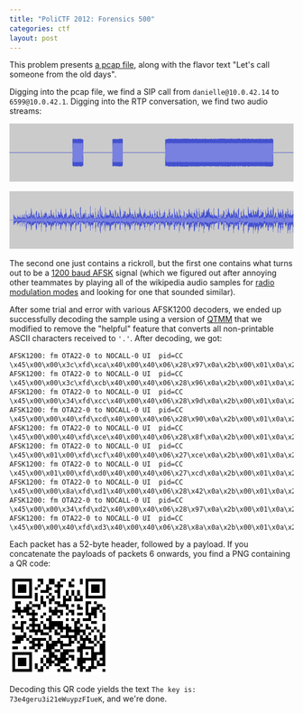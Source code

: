 ```yaml
---
title: "PoliCTF 2012: Forensics 500"
categories: ctf
layout: post
---
```


This problem presents [a pcap file][communication.pcap], along with the flavor text "Let's call someone from the old days".

Digging into the pcap file, we find a SIP call from `danielle@10.0.42.14` to `6599@10.0.42.1`.  Digging into the RTP conversation, we find two audio streams:

[![danielle@10.0.42.14 to 6599@10.0.42.1][danielle_6599.png]][danielle_6599.au]

[![6599@10.0.42.1 to danielle@10.0.42.14][6599_danielle.png]][6599_danielle.au]

The second one just contains a rickroll, but the first one contains what turns out to be a [1200 baud AFSK][wikipedia_afsk] signal (which we figured out after annoying other teammates by playing all of the wikipedia audio samples for [radio modulation modes][wikipedia_modulation] and looking for one that sounded similar).

After some trial and error with various AFSK1200 decoders, we ended up successfully decoding the sample using a version of [QTMM][qtmm] that we modified to remove the "helpful" feature that converts all non-printable ASCII characters received to `'.'`.  After decoding, we got:

    AFSK1200: fm OTA22-0 to NOCALL-0 UI  pid=CC
    \x45\x00\x00\x3c\xfd\xca\x40\x00\x40\x06\x28\x97\x0a\x2b\x00\x01\x0a\x2b\x00\x04\x9a\xd8\x27\x0f\xa9\xfd\x3f\x7c\x00\x00\x00\x00\xa0\x02\x04\x00\xc1\x9a\x00\x00\x02\x04\x01\x00\x04\x02\x08\x0a\x04\xa7\xc2\xb6\x00\x00\x00\x00\x01\x03\x03\x07
    AFSK1200: fm OTA22-0 to NOCALL-0 UI  pid=CC
    \x45\x00\x00\x3c\xfd\xcb\x40\x00\x40\x06\x28\x96\x0a\x2b\x00\x01\x0a\x2b\x00\x04\x9a\xd8\x27\x0f\xa9\xfd\x3f\x7c\x00\x00\x00\x00\xa0\x02\x04\x00\xc0\x6e\x00\x00\x02\x04\x01\x00\x04\x02\x08\x0a\x04\xa7\xc3\xe2\x00\x00\x00\x00\x01\x03\x03\x07
    AFSK1200: fm OTA22-0 to NOCALL-0 UI  pid=CC
    \x45\x00\x00\x34\xfd\xcc\x40\x00\x40\x06\x28\x9d\x0a\x2b\x00\x01\x0a\x2b\x00\x04\x9a\xd8\x27\x0f\xa9\xfd\x3f\x7d\x7a\x0c\xd3\xbd\x80\x10\x00\x08\xfc\xc9\x00\x00\x01\x01\x08\x0a\x04\xa7\xc4\xf6\x00\x12\xa2\xb4
    AFSK1200: fm OTA22-0 to NOCALL-0 UI  pid=CC
    \x45\x00\x00\x40\xfd\xcd\x40\x00\x40\x06\x28\x90\x0a\x2b\x00\x01\x0a\x2b\x00\x04\x9a\xd8\x27\x0f\xa9\xfd\x3f\x7d\x7a\x0c\xd3\xbd\xb0\x10\x00\x08\x29\xf2\x00\x00\x01\x01\x08\x0a\x04\xa7\xc4\xf6\x00\x12\xa3\xe1\x01\x01\x05\x0a\x7a\x0c\xd3\xbc\x7a\x0c\xd3\xbd
    AFSK1200: fm OTA22-0 to NOCALL-0 UI  pid=CC
    \x45\x00\x00\x40\xfd\xce\x40\x00\x40\x06\x28\x8f\x0a\x2b\x00\x01\x0a\x2b\x00\x04\x9a\xd8\x27\x0f\xa9\xfd\x3f\x7d\x7a\x0c\xd3\xbd\xb0\x10\x00\x08\x27\xef\x00\x00\x01\x01\x08\x0a\x04\xa7\xc4\xf6\x00\x12\xa5\xe4\x01\x01\x05\x0a\x7a\x0c\xd3\xbc\x7a\x0c\xd3\xbd
    AFSK1200: fm OTA22-0 to NOCALL-0 UI  pid=CC
    \x45\x00\x01\x00\xfd\xcf\x40\x00\x40\x06\x27\xce\x0a\x2b\x00\x01\x0a\x2b\x00\x04\x9a\xd8\x27\x0f\xa9\xfd\x3f\x7d\x7a\x0c\xd3\xbd\x80\x10\x00\x08\xad\xbf\x00\x00\x01\x01\x08\x0a\x04\xa7\xc4\xf6\x00\x12\xa5\xe4\x89\x50\x4e\x47\x0d\x0a\x1a\x0a\x00\x00\x00\x0d\x49\x48\x44\x52\x00\x00\x00\xaf\x00\x00\x00\xaf\x01\x03\x00\x00\x00\xb1\x5c\x1c\x36\x00\x00\x00\x06\x50\x4c\x54\x45\xff\xff\xff\x00\x00\x00\x55\xc2\xd3\x7e\x00\x00\x01\xa3\x49\x44\x41\x54\x48\x89\xbd\x97\xc1\xb1\x83\x30\x0c\x44\x37\x93\x83\x8f\x94\xe0\x4e\xa0\x31\x66\x60\x26\x8d\x41\x27\x94\xc0\x91\x03\x83\xfe\xae\xcc\xcf\xff\x0d\x2c\x3e\x38\xf0\xcc\xc1\x96\x56\x6b\x05\x78\x7e\x94\xe0\xc0\xb0\xbf\x73\xda\xca\xaa\xf7\xc5\x8b\x17\xa0\xe2\x45\xcc\xa7\x11\x65\xdd\x21\x66\xc5\x6b\x9c\x15\x3d\x49\x5c\x98\x36\x7e\x30\xc5\x13\x98\xbf\xd3\xa6\x3d\xe1\x31\x8c\x57\x9c\x88\xa5\xfb\x6c\xc7\x13\x58\xf1\xe6\xc4\xec\xde\xf8\x2f\x0d\x2e\x2c\x15\x31\xb1\x63\xbd\xa7\x7f\x62\x33\xe1\x56\x29\xab\x84\xcc\x08\xd4\x5f\x62\xc5\xc3\x2e\x21\xc7\x67\x0b\x69\x38\x9f\xdc\xb8\x67\xa8\xe3
    AFSK1200: fm OTA22-0 to NOCALL-0 UI  pid=CC
    \x45\x00\x01\x00\xfd\xd0\x40\x00\x40\x06\x27\xcd\x0a\x2b\x00\x01\x0a\x2b\x00\x04\x9a\xd8\x27\x0f\xa9\xfd\x40\x49\x7a\x0c\xd3\xbd\x80\x10\x00\x08\xf7\xac\x00\x00\x01\x01\x08\x0a\x04\xa7\xc4\xf6\x00\x12\xa5\xe4\xea\x66\x85\xa1\xc5\xbb\x1e\x66\x3c\x50\x46\xb9\x76\x80\x6b\xdc\x4e\xaa\xca\x89\x95\x62\x12\xbc\xe3\x5b\xae\x7a\x75\xe2\xf4\x23\x96\xcd\x5c\x8f\xbe\x53\xd0\xf9\x95\x36\x68\xc4\xac\x98\x19\x8c\xf2\xfb\x76\x08\x70\xcd\x8c\x35\x24\x5f\x9e\x5b\xe4\x18\x62\x86\x1b\xf7\xdd\x99\x3b\x51\xbc\x53\x50\x53\x13\xb2\x0f\xeb\xf0\x95\x42\xfe\x84\xd4\x5c\xff\xee\x1d\x23\xce\x8a\xe9\x3b\x3a\x53\xd0\x21\x0e\x95\xab\x19\x33\xca\xdc\x49\x30\xc5\xb9\xc6\x08\x8c\xd5\x8c\xef\xfb\xba\x5d\x30\xa9\x66\x8a\x0c\x56\x8c\x41\x77\x1a\xcb\x75\xe3\x53\xfa\x3e\x3d\x6a\x71\x63\x16\x69\xb4\x28\xf3\xdc\x19\x7e\x58\x71\x09\x79\x2d\xfb\x93\x9a\xa6\xc4\xc3\x67\xef\xe0\xc4\x39\x98\xe2\x29\x58\xa9\x27\xca\x85\x76\x78\x23\x2e\x92\x11\x77\x92\x96\xaf\x0f\x32\xd9\x56\x9c\x83\x35\x1b\xcd\x75\x43\x22\x33\xe3\xd6\x51\xeb\x82\x41\x5a\xa0\xee\x34\x37\x5e
    AFSK1200: fm OTA22-0 to NOCALL-0 UI  pid=CC
    \x45\x00\x00\x8a\xfd\xd1\x40\x00\x40\x06\x28\x42\x0a\x2b\x00\x01\x0a\x2b\x00\x04\x9a\xd8\x27\x0f\xa9\xfd\x41\x15\x7a\x0c\xd3\xbd\x80\x18\x00\x08\x02\xba\x00\x00\x01\x01\x08\x0a\x04\xa7\xc4\xf6\x00\x12\xa5\xe4\xd4\x51\xd3\x75\x19\xef\x3d\x1b\xce\x69\x2b\x66\xdc\x7a\x4d\x92\x54\xb3\xf6\x95\x29\x7e\x02\x87\x24\x8d\xaf\x29\xb9\x71\x76\xb6\x32\x25\x65\x77\xac\x61\xc6\x8a\xb7\x3a\xdb\xd6\x02\x96\x8b\xfa\x4a\x9d\x19\xf1\xfd\x1f\x10\xcd\x7f\x39\xcd\xdf\x26\xde\x84\x9f\x1f\x3f\x12\x35\xc5\xcb\x56\x7f\xcb\xc1\x00\x00\x00\x00\x49\x45\x4e\x44\xae\x42\x60\x82
    AFSK1200: fm OTA22-0 to NOCALL-0 UI  pid=CC
    \x45\x00\x00\x34\xfd\xd2\x40\x00\x40\x06\x28\x97\x0a\x2b\x00\x01\x0a\x2b\x00\x04\x9a\xd8\x27\x0f\xa9\xfd\x41\x6b\x7a\x0c\xd3\xbd\x80\x11\x00\x08\xf7\xaa\x00\x00\x01\x01\x08\x0a\x04\xa7\xc4\xf6\x00\x12\xa5\xe4
    AFSK1200: fm OTA22-0 to NOCALL-0 UI  pid=CC
    \x45\x00\x00\x40\xfd\xd3\x40\x00\x40\x06\x28\x8a\x0a\x2b\x00\x01\x0a\x2b\x00\x04\x9a\xd8\x27\x0f\xa9\xfd\x41\x6c\x7a\x0c\xd3\xbd\xb0\x10\x00\x08\x25\x3a\x00\x00\x01\x01\x08\x0a\x04\xa7\xc5\x2b\x00\x12\xa6\x75\x01\x01\x05\x0a\x7a\x0c\xd3\xbc\x7a\x0c\xd3\xbd

Each packet has a 52-byte header, followed by a payload.  If you concatenate the payloads of packets 6 onwards, you find a PNG containing a QR code:

![PNG from decoded audio][danielle_6599_afsk1200_decoded.png]

Decoding this QR code yields the text `The key is: 73e4geru3i21eWuypzFIueK`, and we're done.

[communication.pcap]: /postfiles/2012-11-19-polictf-2012-forensics-500/communication.pcap
[danielle_6599.au]: /postfiles/2012-11-19-polictf-2012-forensics-500/danielle_6599.au
[danielle_6599.png]: /postfiles/2012-11-19-polictf-2012-forensics-500/danielle_6599.png
[6599_danielle.au]: /postfiles/2012-11-19-polictf-2012-forensics-500/6599_danielle.au
[6599_danielle.png]: /postfiles/2012-11-19-polictf-2012-forensics-500/6599_danielle.png
[danielle_6599_afsk1200_decoded.png]: /postfiles/2012-11-19-polictf-2012-forensics-500/danielle_6599_afsk1200_decoded.png

[wikipedia_afsk]: https://en.wikipedia.org/wiki/Frequency-shift_keying#Audio_FSK
[wikipedia_modulation]: https://en.wikipedia.org/wiki/Category:Quantized_radio_modulation_modes
[qtmm]: https://github.com/csete/qtmm

